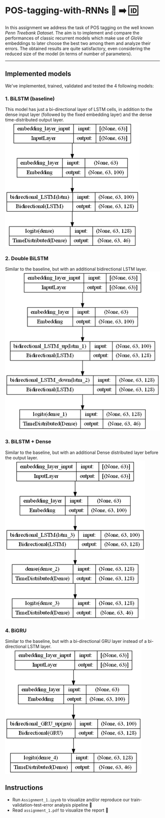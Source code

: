 # POS-tagging-with-RNNs :bookmark_tabs:  :arrow_right: :id:

In this assignment we address the task of POS tagging on the well known *Penn Treebank Dataset*. The aim is to implement and compare the performances of classic recurrent models which make use of *GloVe* embeddings to later choose the best two among them and analyze their errors. The obtained results are quite satisfactory, even considering the reduced size of the model (in terms of number of parameters).

____

## Implemented models

We've implemented, trained, validated and tested the 4 following models:

### 1. BiLSTM (baseline)
This model has just a bi-directional layer of LSTM cells, in addition to the dense input layer (followed by the fixed embedding layer) and the dense time-distributed output layer.
<img src="https://raw.githubusercontent.com/DavideFemia/POS-tagging-with-RNNs/main/img/BiLSTM.png" alt="BiLSTM model structure" style="width:200px height: auto"/>
### 2. Double BiLSTM
Similar to the baseline, but with an additional bidirectional LSTM layer.
<img src="https://raw.githubusercontent.com/DavideFemia/POS-tagging-with-RNNs/main/img/double_bilstm.png" alt="double BiLSTM model structure" style="width:200px height: auto"/>
### 3.  BiLSTM + Dense
Similar to the baseline, but with an additional Dense distributed layer before the output layer.
<img src="https://raw.githubusercontent.com/DavideFemia/POS-tagging-with-RNNs/main/img/BiLSTM_dense.png" alt="BiLSTM+dense model structure" style="width:200px height: auto"/>
### 4.  BiGRU
Similar to the baseline, but with a bi-directional GRU layer instead of a bi-directional LSTM layer.
<img src="https://raw.githubusercontent.com/DavideFemia/POS-tagging-with-RNNs/main/img/BiGRU.png" alt="BiGRU model structure" style="width:200px height: auto"/>



## Instructions

- Run ```Assignment_1.ipynb``` to visualize and/or reproduce our train-validation-test-error analysis pipeline :green_book:
- Read ```assignment_1.pdf``` to visualize the report :scroll:
